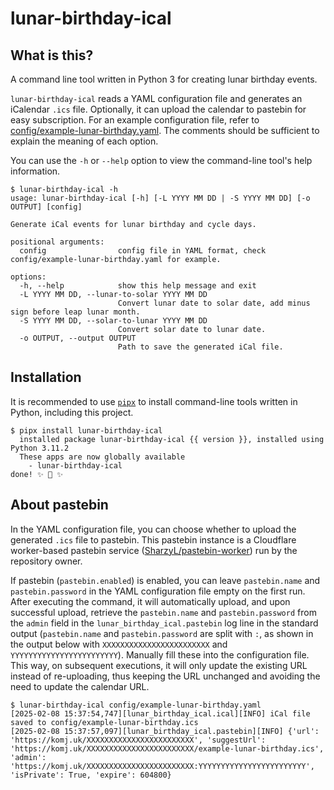 # lunar-birthday-ical

## What is this?

A command line tool written in Python 3 for creating lunar birthday events.

`lunar-birthday-ical` reads a YAML configuration file and generates an iCalendar `.ics` file. Optionally, it can upload the calendar to pastebin for easy subscription. For an example configuration file, refer to [config/example-lunar-birthday.yaml](https://github.com/ak1ra-lab/lunar-birthday-ical/blob/master/config/example-lunar-birthday.yaml). The comments should be sufficient to explain the meaning of each option.

You can use the `-h` or `--help` option to view the command-line tool's help information.

```
$ lunar-birthday-ical -h
usage: lunar-birthday-ical [-h] [-L YYYY MM DD | -S YYYY MM DD] [-o OUTPUT] [config]

Generate iCal events for lunar birthday and cycle days.

positional arguments:
  config                config file in YAML format, check config/example-lunar-birthday.yaml for example.

options:
  -h, --help            show this help message and exit
  -L YYYY MM DD, --lunar-to-solar YYYY MM DD
                        Convert lunar date to solar date, add minus sign before leap lunar month.
  -S YYYY MM DD, --solar-to-lunar YYYY MM DD
                        Convert solar date to lunar date.
  -o OUTPUT, --output OUTPUT
                        Path to save the generated iCal file.
```

## Installation

It is recommended to use [`pipx`](https://github.com/pypa/pipx) to install command-line tools written in Python, including this project.

```ShellSession
$ pipx install lunar-birthday-ical
  installed package lunar-birthday-ical {{ version }}, installed using Python 3.11.2
  These apps are now globally available
    - lunar-birthday-ical
done! ✨ 🌟 ✨
```

## About pastebin

In the YAML configuration file, you can choose whether to upload the generated `.ics` file to pastebin. This pastebin instance is a Cloudflare worker-based pastebin service ([SharzyL/pastebin-worker](https://github.com/SharzyL/pastebin-worker)) run by the repository owner.

If pastebin (`pastebin.enabled`) is enabled, you can leave `pastebin.name` and `pastebin.password` in the YAML configuration file empty on the first run. After executing the command, it will automatically upload, and upon successful upload, retrieve the `pastebin.name` and `pastebin.password` from the `admin` field in the `lunar_birthday_ical.pastebin` log line in the standard output (`pastebin.name` and `pastebin.password` are split with `:`, as shown in the output below with `XXXXXXXXXXXXXXXXXXXXXXXX` and `YYYYYYYYYYYYYYYYYYYYYYYY`). Manually fill these into the configuration file. This way, on subsequent executions, it will only update the existing URL instead of re-uploading, thus keeping the URL unchanged and avoiding the need to update the calendar URL.

```
$ lunar-birthday-ical config/example-lunar-birthday.yaml
[2025-02-08 15:37:54,747][lunar_birthday_ical.ical][INFO] iCal file saved to config/example-lunar-birthday.ics
[2025-02-08 15:37:57,097][lunar_birthday_ical.pastebin][INFO] {'url': 'https://komj.uk/XXXXXXXXXXXXXXXXXXXXXXXX', 'suggestUrl': 'https://komj.uk/XXXXXXXXXXXXXXXXXXXXXXXX/example-lunar-birthday.ics', 'admin': 'https://komj.uk/XXXXXXXXXXXXXXXXXXXXXXXX:YYYYYYYYYYYYYYYYYYYYYYYY', 'isPrivate': True, 'expire': 604800}
```

